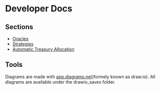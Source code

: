# Developer Docs

## Sections
- [Oracles](oracles.md)
- [Strategies](strategies.md)
- [Automatic Treasury Allocation](automatic_treasury_allocation.md)

## Tools
Diagrams are made with [app.diagrams.net](https://app.diagrams.net/)(formely known as draw.io).
All diagrams are available under the drawio_saves folder.
